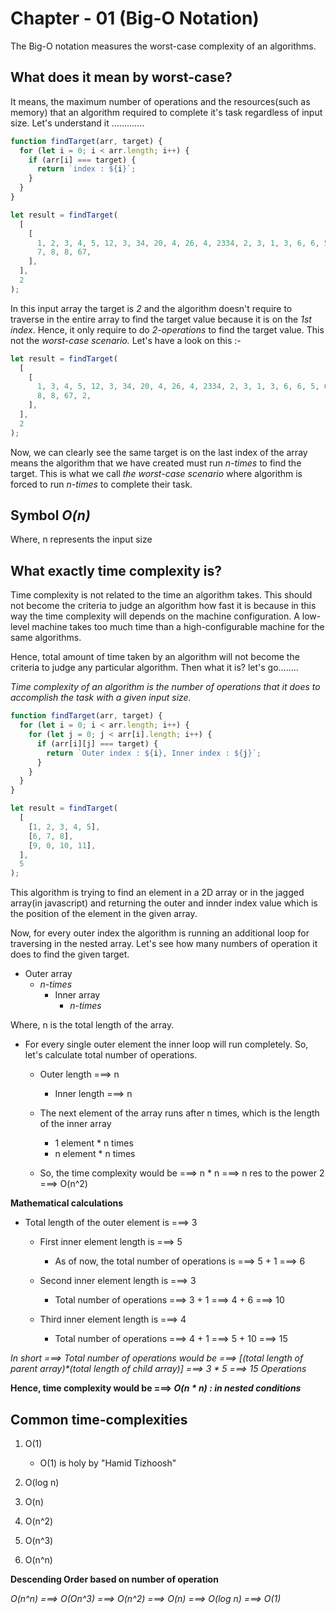 # Chapter - 01 (Big-O Notation)

The Big-O notation measures the worst-case complexity of an algorithms.

## **What does it mean by worst-case?**

It means, the maximum number of operations and the resources(such as memory) that an algorithm required to complete it's task regardless of input size. Let's understand it .............

```js
function findTarget(arr, target) {
  for (let i = 0; i < arr.length; i++) {
    if (arr[i] === target) {
      return `index : ${i}`;
    }
  }
}

let result = findTarget(
  [
    [
      1, 2, 3, 4, 5, 12, 3, 34, 20, 4, 26, 4, 2334, 2, 3, 1, 3, 6, 6, 5, 6, 6,
      7, 8, 8, 67,
    ],
  ],
  2
);
```

In this input array the target is _2_ and the algorithm doesn't require to traverse in the entire array to find the target value because it is on the _1st index_. Hence, it only require to do _2-operations_ to find the target value. This not the _worst-case scenario._ Let's have a look on this :-

```js
let result = findTarget(
  [
    [
      1, 3, 4, 5, 12, 3, 34, 20, 4, 26, 4, 2334, 2, 3, 1, 3, 6, 6, 5, 6, 6, 7,
      8, 8, 67, 2,
    ],
  ],
  2
);
```

Now, we can clearly see the same target is on the last index of the array means the algorithm that we have created must run _n-times_ to find the target. This is what we call _the worst-case scenario_ where algorithm is forced to run _n-times_ to complete their task.

## Symbol **_O(n)_**

Where, n represents the input size

## What exactly time complexity is?

Time complexity is not related to the time an algorithm takes. This should not become the criteria to judge an algorithm how fast it is because in this way the time complexity will depends on the machine configuration. A low-level machine takes too much time than a high-configurable machine for the same algorithms.

Hence, total amount of time taken by an algorithm will not become the criteria to judge any particular algorithm. Then what it is? let's go........

_Time complexity of an algorithm is the number of operations that it does to accomplish the task with a given input size._

```js
function findTarget(arr, target) {
  for (let i = 0; i < arr.length; i++) {
    for (let j = 0; j < arr[i].length; i++) {
      if (arr[i][j] === target) {
        return `Outer index : ${i}, Inner index : ${j}`;
      }
    }
  }
}

let result = findTarget(
  [
    [1, 2, 3, 4, 5],
    [6, 7, 8],
    [9, 0, 10, 11],
  ],
  5
);
```

This algorithm is trying to find an element in a 2D array or in the jagged array(in javascript) and returning the outer and innder index value which is the position of the element in the given array.

Now, for every outer index the algorithm is running an additional loop for traversing in the nested array. Let's see how many numbers of operation it does to find the given target.

- Outer array
  - _n-times_
    - Inner array
      - _n-times_

Where, n is the total length of the array.

- For every single outer element the inner loop will run completely. So, let's calculate total number of operations.

  - Outer length ===> n

    - Inner length ===> n

  - The next element of the array runs after n times, which is the length of the inner array
    - 1 element \* n times
    - n element \* n times
  - So, the time complexity would be ===> n \* n ===> n res to the power 2 ===> O(n^2)

**Mathematical calculations**

- Total length of the outer element is ===> 3

  - First inner element length is ===> 5

    - As of now, the total number of operations is ===> 5 + 1 ===> 6

  - Second inner element length is ===> 3

    - Total number of operations ===> 3 + 1 ===> 4 + 6 ===> 10

  - Third inner element length is ===> 4
    - Total number of operations ===> 4 + 1 ===> 5 + 10 ===> 15

_In short ===> Total number of operations would be ===> [(total length of parent array)*(total length of child array)] ===> 3 \* 5 ===> 15 Operations_

**Hence, time complexity would be ===> _O(n \* n) : in nested conditions_**

## Common time-complexities

1. O(1)

   - O(1) is holy by "Hamid Tizhoosh"

2. O(log n)

3. O(n)

4. O(n^2)

5. O(n^3)

6. O(n^n)

**Descending Order based on number of operation**

_O(n^n) ===> O(On^3) ===> O(n^2) ===> O(n) ===> O(log n) ===> O(1)_
